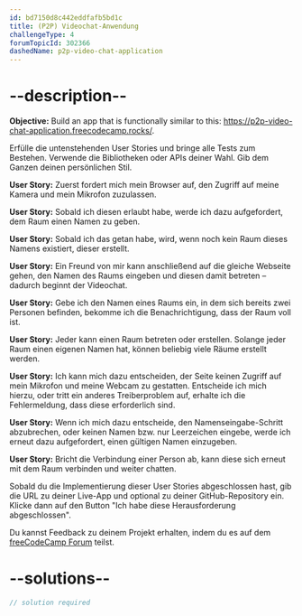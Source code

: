 ```yaml
---
id: bd7150d8c442eddfafb5bd1c
title: (P2P) Videochat-Anwendung
challengeType: 4
forumTopicId: 302366
dashedName: p2p-video-chat-application
---
```


# --description--

**Objective:** Build an app that is functionally similar to this: <a href="https://p2p-video-chat-application.freecodecamp.rocks/" target="_blank" rel="noopener noreferrer nofollow">https://p2p-video-chat-application.freecodecamp.rocks/</a>.

Erfülle die untenstehenden User Stories und bringe alle Tests zum Bestehen. Verwende die Bibliotheken oder APIs deiner Wahl. Gib dem Ganzen deinen persönlichen Stil.

**User Story:** Zuerst fordert mich mein Browser auf, den Zugriff auf meine Kamera und mein Mikrofon zuzulassen.

**User Story:** Sobald ich diesen erlaubt habe, werde ich dazu aufgefordert, dem Raum einen Namen zu geben.

**User Story:** Sobald ich das getan habe, wird, wenn noch kein Raum dieses Namens existiert, dieser erstellt.

**User Story:** Ein Freund von mir kann anschließend auf die gleiche Webseite gehen, den Namen des Raums eingeben und diesen damit betreten – dadurch beginnt der Videochat.

**User Story:** Gebe ich den Namen eines Raums ein, in dem sich bereits zwei Personen befinden, bekomme ich die Benachrichtigung, dass der Raum voll ist.

**User Story:** Jeder kann einen Raum betreten oder erstellen. Solange jeder Raum einen eigenen Namen hat, können beliebig viele Räume erstellt werden.

**User Story:** Ich kann mich dazu entscheiden, der Seite keinen Zugriff auf mein Mikrofon und meine Webcam zu gestatten. Entscheide ich mich hierzu, oder tritt ein anderes Treiberproblem auf, erhalte ich die Fehlermeldung, dass diese erforderlich sind.

**User Story:** Wenn ich mich dazu entscheide, den Namenseingabe-Schritt abzubrechen, oder keinen Namen bzw. nur Leerzeichen eingebe, werde ich erneut dazu aufgefordert, einen gültigen Namen einzugeben.

**User Story:** Bricht die Verbindung einer Person ab, kann diese sich erneut mit dem Raum verbinden und weiter chatten.

Sobald du die Implementierung dieser User Stories abgeschlossen hast, gib die URL zu deiner Live-App und optional zu deiner GitHub-Repository ein. Klicke dann auf den Button "Ich habe diese Herausforderung abgeschlossen".

Du kannst Feedback zu deinem Projekt erhalten, indem du es auf dem <a href="https://forum.freecodecamp.org/c/project-feedback/409" target="_blank" rel="noopener noreferrer nofollow">freeCodeCamp Forum</a> teilst.

# --solutions--

```js
// solution required
```

